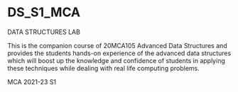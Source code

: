 # DS_S1_MCA
DATA STRUCTURES LAB

This is the companion course of 20MCA105 Advanced Data Structures and provides
the students hands-on experience of the advanced data structures which will boost up the
knowledge and confidence of students in applying these techniques while dealing with real life
computing problems.

MCA 2021-23
S1
